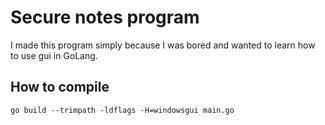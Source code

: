 # Secure notes program
I made this program simply because I was bored and wanted to learn how to use gui in GoLang.
## How to compile
`go build --trimpath -ldflags -H=windowsgui main.go`
